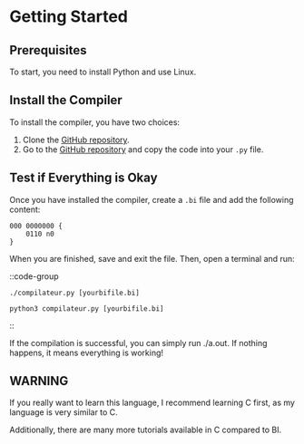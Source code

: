 # Getting Started

## Prerequisites

To start, you need to install Python and use Linux.

## Install the Compiler

To install the compiler, you have two choices:

1. Clone the [GitHub repository](https://github.com/Shirosaaki/bi).
2. Go to the [GitHub repository](https://github.com/Shirosaaki/bi) and copy the code into your `.py` file.

## Test if Everything is Okay

Once you have installed the compiler, create a `.bi` file and add the following content:

```
000 0000000 {
    0110 n0
}
```

When you are finished, save and exit the file. Then, open a terminal and run:

::code-group
  ```[Normally]
  ./compilateur.py [yourbifile.bi]
  ```
  ```[If it doesn't work]
  python3 compilateur.py [yourbifile.bi]
  ```
::

If the compilation is successful, you can simply run ./a.out. If nothing happens, it means everything is working!


## WARNING

If you really want to learn this language, I recommend learning C first, as my language is very similar to C.

Additionally, there are many more tutorials available in C compared to BI.